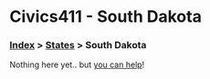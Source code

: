 # Civics411 - South Dakota

### [Index](../../README.md) > [States](../) > South Dakota

Nothing here yet.. but [you can help](../../CONTRIBUTING.md)!
